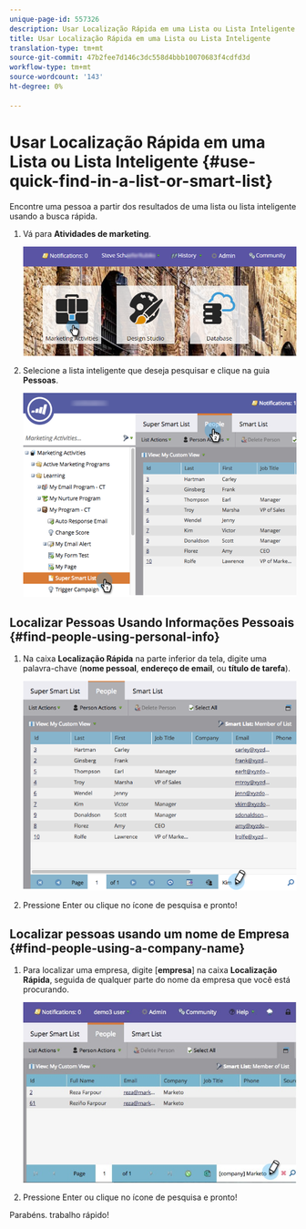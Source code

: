 ```yaml
---
unique-page-id: 557326
description: Usar Localização Rápida em uma Lista ou Lista Inteligente - Documentos do Marketing - Documentação do produto
title: Usar Localização Rápida em uma Lista ou Lista Inteligente
translation-type: tm+mt
source-git-commit: 47b2fee7d146c3dc558d4bbb10070683f4cdfd3d
workflow-type: tm+mt
source-wordcount: '143'
ht-degree: 0%

---
```



# Usar Localização Rápida em uma Lista ou Lista Inteligente {#use-quick-find-in-a-list-or-smart-list}

Encontre uma pessoa a partir dos resultados de uma lista ou lista inteligente usando a busca rápida.

1. Vá para **Atividades de marketing**.

   ![](assets/login-marketing-activities.png)

1. Selecione a lista inteligente que deseja pesquisar e clique na guia **Pessoas**.

   ![](assets/smartlistpeople.png)

## Localizar Pessoas Usando Informações Pessoais {#find-people-using-personal-info}

1. Na caixa **Localização Rápida** na parte inferior da tela, digite uma palavra-chave (**nome pessoal**, **endereço de email**, ou **título de tarefa**).

   ![](assets/searchpeople.png)

1. Pressione Enter ou clique no ícone de pesquisa e pronto!

## Localizar pessoas usando um nome de Empresa {#find-people-using-a-company-name}

1. Para localizar uma empresa, digite [**empresa**] na caixa **Localização Rápida**, seguida de qualquer parte do nome da empresa que você está procurando.

   ![](assets/supersmartlistsearch.jpg)

1. Pressione Enter ou clique no ícone de pesquisa e pronto!

Parabéns. trabalho rápido!
